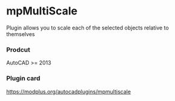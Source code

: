 # mpMultiScale
Plugin allows you to scale each of the selected objects relative to themselves
### Prodcut ###
AutoCAD >= 2013
### Plugin card ###
https://modplus.org/autocadplugins/mpmultiscale
